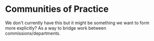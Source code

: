 # Communities of Practice

We don't currently have this but it might be something we want to form more explicitly? As a way to bridge work between commissions/departments.